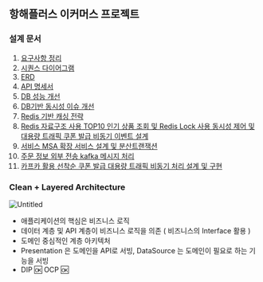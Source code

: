 ## 항해플러스 이커머스 프로젝트

### 설계 문서

1. [요구사항 정리](docs/Requirements.md)
2. [시퀀스 다이어그램](docs/sequence_diagram.md)
3. [ERD](docs/ERD.md)
4. [API 명세서](docs/API_docs.md)
5. [DB 성능 개선](docs/DB_indexing_report.md)
6. [DB기반 동시성 이슈 개선](docs/Concurrency_Report.md)
7. [Redis 기반 캐싱 전략](docs/Cache_report.md)
8. [Redis 자료구조 사용 TOP10 인기 상품 조회 및 Redis Lock 사용 동시성 제어 및 대용량 트래픽 쿠폰 발급 비동기 이벤트 설계](docs/redis_ranked_and_asynchronous_report.md)
9. [서비스 MSA 확장 서비스 설계 및 분산트랜잭션](docs/MSA_Architecture_Change_Design_Report.md)
10. [주문 정보 외부 전송 kafka 메시지 처리](docs/kafka_basic_learning.md)
11. [카프카 활용 선착순 쿠폰 발급 대용량 트래픽 비동기 처리 설계 및 구현](docs/kafka_design_report.md)

### Clean + Layered Architecture
![Untitled](https://prod-files-secure.s3.us-west-2.amazonaws.com/83c75a39-3aba-4ba4-a792-7aefe4b07895/b9e36099-d0d9-47fd-b3eb-042a8fb98a30/Untitled.png)

- 애플리케이션의 핵심은 비즈니스 로직
- 데이터 계층 및 API 계층이 비즈니스 로직을 의존 ( 비즈니스의 Interface 활용 )
- 도메인 중심적인 계층 아키텍처
- Presentation 은 도메인을 API로 서빙, DataSource 는 도메인이 필요로 하는 기능을 서빙
- DIP 🆗 OCP 🆗
